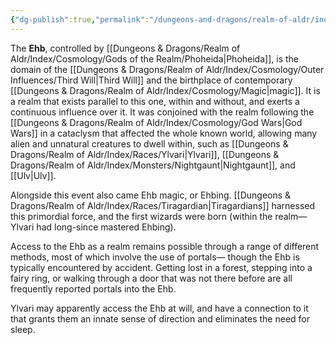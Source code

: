 ```yaml
---
{"dg-publish":true,"permalink":"/dungeons-and-dragons/realm-of-aldr/index/cosmology/ehb/"}
---
```


The **Ehb**, controlled by [[Dungeons & Dragons/Realm of Aldr/Index/Cosmology/Gods of the Realm/Phoheida\|Phoheida]], is the domain of the [[Dungeons & Dragons/Realm of Aldr/Index/Cosmology/Outer Influences/Third Will\|Third Will]] and the birthplace of contemporary [[Dungeons & Dragons/Realm of Aldr/Index/Cosmology/Magic\|magic]]. It is a realm that exists parallel to this one, within and without, and exerts a continuous influence over it. It was conjoined with the realm following the [[Dungeons & Dragons/Realm of Aldr/Index/Cosmology/God Wars\|God Wars]] in a cataclysm that affected the whole known world, allowing many alien and unnatural creatures to dwell within, such as [[Dungeons & Dragons/Realm of Aldr/Index/Races/Ylvari\|Ylvari]], [[Dungeons & Dragons/Realm of Aldr/Index/Monsters/Nightgaunt\|Nightgaunt]], and [[Ulv\|Ulv]]. 

Alongside this event also came Ehb magic, or Ehbing. [[Dungeons & Dragons/Realm of Aldr/Index/Races/Tiragardian\|Tiragardians]] harnessed this primordial force, and the first wizards were born (within the realm—Ylvari had long-since mastered Ehbing).

Access to the Ehb as a realm remains possible through a range of different methods, most of which involve the use of portals— though the Ehb is typically encountered by accident. Getting lost in a forest, stepping into a fairy ring, or walking through a door that was not there before are all frequently reported portals into the Ehb.

Ylvari may apparently access the Ehb at will, and have a connection to it that grants them an innate sense of direction and eliminates the need for sleep.
